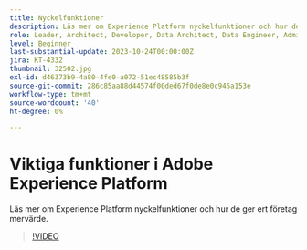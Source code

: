 ```yaml
---
title: Nyckelfunktioner
description: Läs mer om Experience Platform nyckelfunktioner och hur de ger ert företag mervärde.
role: Leader, Architect, Developer, Data Architect, Data Engineer, Admin, User
level: Beginner
last-substantial-update: 2023-10-24T00:00:00Z
jira: KT-4332
thumbnail: 32502.jpg
exl-id: d46373b9-4a80-4fe0-a072-51ec48585b3f
source-git-commit: 286c85aa88d44574f00ded67f0de8e0c945a153e
workflow-type: tm+mt
source-wordcount: '40'
ht-degree: 0%

---
```


# Viktiga funktioner i Adobe Experience Platform

Läs mer om Experience Platform nyckelfunktioner och hur de ger ert företag mervärde.

>[!VIDEO](https://video.tv.adobe.com/v/32502?learn=on&enablevpops)

